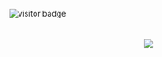 ![visitor badge](https://visitor-badge.laobi.icu/badge?page_id=merlovelace&left_color=pink&right_color=%23F94877) 

<h1 align="center">
    <img src="https://readme-typing-svg.herokuapp.com/?font=Righteous&size=35&center=true&vCenter=true&width=500&height=70&fontColor=#F78CE5FF&duration=4000&lines=Hi+There!+🥂;+I'm+Merve!;" />
</h1>
